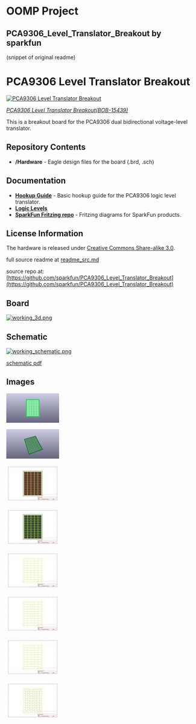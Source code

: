 # OOMP Project  
## PCA9306_Level_Translator_Breakout  by sparkfun  
  
(snippet of original readme)  
  
PCA9306 Level Translator Breakout  
=================================  
  
[![PCA9306 Level Translator Breakout](https://cdn.sparkfun.com/r/300-300/assets/parts/1/4/0/1/0/15439-SparkFun_Level_Translator_Breakout_-_PCA9306-01.jpg)](https://www.sparkfun.com/products/15439)  
  
[*PCA9306 Level Translator Breakout(BOB-15439)*](https://www.sparkfun.com/products/15439)  
  
This is a breakout board for the PCA9306 dual bidirectional voltage-level translator.   
  
Repository Contents  
-------------------  
* **/Hardware** - Eagle design files for the board (.brd, .sch)  
  
Documentation  
--------------  
* **[Hookup Guide](https://learn.sparkfun.com/tutorials/pca9306-logic-level-translator-hookup-guide-v2)** - Basic hookup guide for the PCA9306 logic level translator.  
* **[Logic Levels](https://learn.sparkfun.com/tutorials/logic-levels)**  
* **[SparkFun Fritzing repo](https://github.com/sparkfun/Fritzing_Parts)** - Fritzing diagrams for SparkFun products.  
  
License Information  
-------------------  
The hardware is released under [Creative Commons Share-alike 3.0](http://creativecommons.org/licenses/by-sa/3.0/).    
  
  
  full source readme at [readme_src.md](readme_src.md)  
  
source repo at: [https://github.com/sparkfun/PCA9306_Level_Translator_Breakout](https://github.com/sparkfun/PCA9306_Level_Translator_Breakout)  
## Board  
  
[![working_3d.png](working_3d_600.png)](working_3d.png)  
## Schematic  
  
[![working_schematic.png](working_schematic_600.png)](working_schematic.png)  
  
[schematic pdf](working_schematic.pdf)  
## Images  
  
[![working_3D_bottom.png](working_3D_bottom_140.png)](working_3D_bottom.png)  
  
[![working_3D_top.png](working_3D_top_140.png)](working_3D_top.png)  
  
[![working_assembly_page_01.png](working_assembly_page_01_140.png)](working_assembly_page_01.png)  
  
[![working_assembly_page_02.png](working_assembly_page_02_140.png)](working_assembly_page_02.png)  
  
[![working_assembly_page_03.png](working_assembly_page_03_140.png)](working_assembly_page_03.png)  
  
[![working_assembly_page_04.png](working_assembly_page_04_140.png)](working_assembly_page_04.png)  
  
[![working_assembly_page_05.png](working_assembly_page_05_140.png)](working_assembly_page_05.png)  
  
[![working_assembly_page_06.png](working_assembly_page_06_140.png)](working_assembly_page_06.png)  
